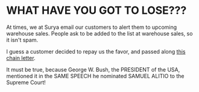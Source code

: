 # WHAT HAVE YOU GOT TO LOSE???

At times, we at Surya email our customers to alert them to upcoming warehouse sales. People ask to be added to the list at warehouse sales, so it isn't spam.

I guess a customer decided to repay us the favor, and passed along [this chain letter](http://www.snopes.com/inboxer/nothing/microsoft-aol.asp).

It must be true, because George W. Bush, the PRESIDENT of the USA, mentioned it in the SAME SPEECH he nominated SAMUEL ALITIO to the Supreme Court!
